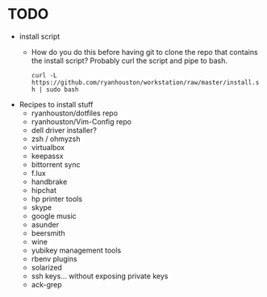 # TODO

  * install script
    * How do you do this before having git to clone the repo that contains the
      install script? Probably curl the script and pipe to bash.

      `curl -L https://github.com/ryanhouston/workstation/raw/master/install.sh | sudo bash`
  * Recipes to install stuff
    * ryanhouston/dotfiles repo
    * ryanhouston/Vim-Config repo
    * dell driver installer?
    * zsh / ohmyzsh
    * virtualbox
    * keepassx
    * bittorrent sync
    * f.lux
    * handbrake
    * hipchat
    * hp printer tools
    * skype
    * google music
    * asunder
    * beersmith
    * wine
    * yubikey management tools
    * rbenv plugins
    * solarized
    * ssh keys... without exposing private keys
    * ack-grep

